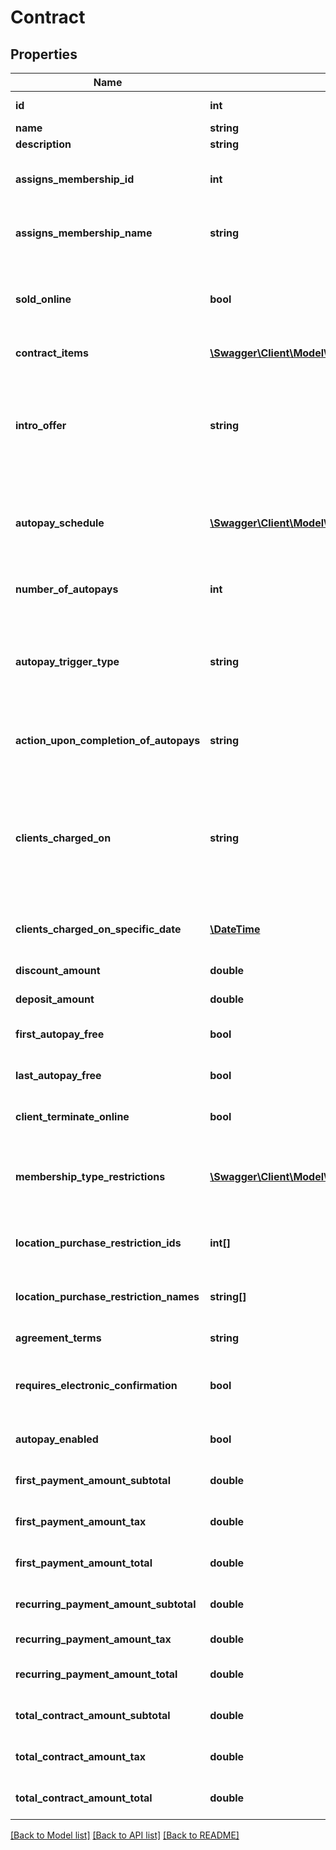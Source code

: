 # Contract

## Properties
Name | Type | Description | Notes
------------ | ------------- | ------------- | -------------
**id** | **int** | The contract’s ID at the subscriber’s business. | [optional] 
**name** | **string** | The name of the contract. | [optional] 
**description** | **string** | A description of the contract. | [optional] 
**assigns_membership_id** | **int** | The ID of the membership that was assigned to the client when the client signed up for a contract. | [optional] 
**assigns_membership_name** | **string** | The name of the membership that was assigned to the client when the client signed up for this contract. | [optional] 
**sold_online** | **bool** | When &#x60;true&#x60;, indicates that this membership is intended to be shown to clients in client experiences.&lt;br /&gt;  When &#x60;false&#x60;, this contract should only be shown to staff members. | [optional] 
**contract_items** | [**\Swagger\Client\Model\ContractItem[]**](ContractItem.md) | Contains information about the items in the contract. | [optional] 
**intro_offer** | **string** | Defines whether this contract is treated as an introductory offer. If this is an introductory offer, then clients are always charged a set number of times rather than month to month, using their AutoPays. Possible values are:  * None  * NewConsumer  * NewAndReturningConsumer | [optional] 
**autopay_schedule** | [**\Swagger\Client\Model\AutopaySchedule**](AutopaySchedule.md) | Contains information about the AutoPay schedule. This parameter is null if &#x60;AutopayTriggerType&#x60; has a value of &#x60;PricingOptionRunsOutOrExpires&#x60;. | [optional] 
**number_of_autopays** | **int** | The number of times that the AutoPay is to be run. This value is null if &#x60;FrequencyType&#x60; is &#x60;MonthToMonth&#x60;. | [optional] 
**autopay_trigger_type** | **string** | Defines whether the AutoPay, if applicable to this contract, runs on a set schedule or when the pricing option runs out or expires. Possible values are:  * OnSetSchedule  * PricingOptionRunsOutOrExpires | [optional] 
**action_upon_completion_of_autopays** | **string** | The renewal action to be taken when this AutoPay is completed. Possible values are:  * ContractExpires  * ContractAutomaticallyRenews | [optional] 
**clients_charged_on** | **string** | The value that indicates when clients are charged. Possible values are:  * OnSaleDate  * FirstOfTheMonth  * FifteenthOfTheMonth  * LastDayOfTheMonth  * FirstOrFifteenthOfTheMonth  * FirstOrSixteenthOfTheMonth  * FifteenthOrEndOfTheMonth  * SpecificDate | [optional] 
**clients_charged_on_specific_date** | [**\DateTime**](\DateTime.md) | If &#x60;ClientsChargedOn&#x60; is defined as a specific date, this property holds the value of that date. Otherwise, this property is null. | [optional] 
**discount_amount** | **double** | The calculated discount applied to the items in this contract. | [optional] 
**deposit_amount** | **double** | The amount of the deposit required for this contract. | [optional] 
**first_autopay_free** | **bool** | When &#x60;true&#x60;, indicates that the first payment for the AutoPay is free. | [optional] 
**last_autopay_free** | **bool** | When &#x60;true&#x60;, indicates that the last payment for the AutoPay is free. | [optional] 
**client_terminate_online** | **bool** | When &#x60;true&#x60;, indicates that the client can terminate this contract on the Internet. | [optional] 
**membership_type_restrictions** | [**\Swagger\Client\Model\MembershipTypeRestriction[]**](MembershipTypeRestriction.md) | Contains information about the memberships that can purchase this contract. If null, then no membership restrictions exist, and anyone can purchase the contract. | [optional] 
**location_purchase_restriction_ids** | **int[]** | The IDs of the locations where this contract may be sold. If there are no restrictions, this value is null. | [optional] 
**location_purchase_restriction_names** | **string[]** | Location names where the contract may be purchased. If this value is null, there are no restrictions. | [optional] 
**agreement_terms** | **string** | Business-defined terms and conditions for the contract. | [optional] 
**requires_electronic_confirmation** | **bool** | When &#x60;true&#x60;, clients who purchase the contract are prompted to agree to the terms of the contract the next time that they log in. | [optional] 
**autopay_enabled** | **bool** | When &#x60;true&#x60;, this contract establishes an AutoPay on the client’s account. | [optional] 
**first_payment_amount_subtotal** | **double** | The subtotal of the amount that the client is to be charged when signing up for the contract. | [optional] 
**first_payment_amount_tax** | **double** | The amount of tax that the client is to be charged when signing up for the contract. | [optional] 
**first_payment_amount_total** | **double** | The total amount that the client is to be charged when signing up for the contract. | [optional] 
**recurring_payment_amount_subtotal** | **double** | The subtotal amount that the client is to be charged on an ongoing basis. | [optional] 
**recurring_payment_amount_tax** | **double** | The amount of tax the client is to be charged on an ongoing basis. | [optional] 
**recurring_payment_amount_total** | **double** | The total amount that the client is to be charged on an ongoing basis. | [optional] 
**total_contract_amount_subtotal** | **double** | The subtotal amount that the client is to be charged over the lifespan of the contract. | [optional] 
**total_contract_amount_tax** | **double** | The total amount of tax the client is to be charged over the lifespan of the contract. | [optional] 
**total_contract_amount_total** | **double** | The total amount the client is to be charged over the lifespan of the contract. | [optional] 

[[Back to Model list]](../README.md#documentation-for-models) [[Back to API list]](../README.md#documentation-for-api-endpoints) [[Back to README]](../README.md)


